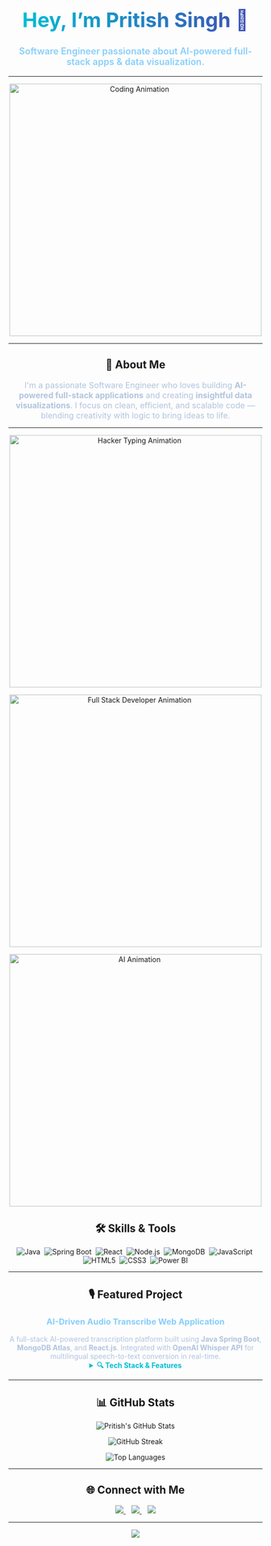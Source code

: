 <!-- 🖤 PRITISH SINGH - DARK THEME GITHUB PROFILE README -->

<h1 align="center" style="font-weight: 700; font-size: 2.5rem;">
  <span style="background: linear-gradient(90deg, #00bcd4, #3f51b5); -webkit-background-clip: text; -webkit-text-fill-color: transparent;">
    Hey, I’m Pritish Singh 👋
  </span>
</h1>

<p align="center" style="font-size: 18px; font-weight: 600; color: #87CEFA;">
  Software Engineer passionate about AI-powered full-stack apps & data visualization.
</p>

---

<!-- 🔥 Coding Animation -->
<p align="center">
  <img src="https://cdn.dribbble.com/users/1059583/screenshots/4171367/coding-freak.gif" width="500px" alt="Coding Animation" />
</p>

---

<h2 align="center">🚀 About Me</h2>

<p align="center" style="max-width: 700px; margin: auto; color: #b0c4de; font-size: 16px;">
  I'm a passionate Software Engineer who loves building <b>AI-powered full-stack applications</b> and creating <b>insightful data visualizations</b>.
  I focus on clean, efficient, and scalable code — blending creativity with logic to bring ideas to life.
</p>

---

<p align="center">
  <img src="https://media.tenor.com/rePDfDWO3XoAAAAd/hacking.gif" width="500" alt="Hacker Typing Animation"/>
</p>
<p align="center">
  <img src="https://raw.githubusercontent.com/Elanza-48/Elanza-48/main/resources/img/coding.gif" width="500" alt="Full Stack Developer Animation"/>
</p>
<p align="center">
  <img src="https://miro.medium.com/v2/resize:fit:1400/1*IRGHmiGsa16stedQvIaZfw.gif" width="500" alt="AI Animation"/>
</p>


<h2 align="center">🛠️ Skills & Tools</h2>

<p align="center">
  <img alt="Java" src="https://img.shields.io/badge/Java-ED8B00?style=for-the-badge&logo=java&logoColor=white" />&nbsp;
  <img alt="Spring Boot" src="https://img.shields.io/badge/SpringBoot-6DB33F?style=for-the-badge&logo=springboot&logoColor=white" />&nbsp;
  <img alt="React" src="https://img.shields.io/badge/React-61DAFB?style=for-the-badge&logo=react&logoColor=black" />&nbsp;
  <img alt="Node.js" src="https://img.shields.io/badge/Node.js-339933?style=for-the-badge&logo=node.js&logoColor=white" />&nbsp;
  <img alt="MongoDB" src="https://img.shields.io/badge/MongoDB-47A248?style=for-the-badge&logo=mongodb&logoColor=white" />&nbsp;
  <img alt="JavaScript" src="https://img.shields.io/badge/JavaScript-F7DF1E?style=for-the-badge&logo=javascript&logoColor=black" />&nbsp;
  <img alt="HTML5" src="https://img.shields.io/badge/HTML5-E34F26?style=for-the-badge&logo=html5&logoColor=white" />&nbsp;
  <img alt="CSS3" src="https://img.shields.io/badge/CSS3-1572B6?style=for-the-badge&logo=css3&logoColor=white" />&nbsp;
  <img alt="Power BI" src="https://img.shields.io/badge/Power_BI-F2C811?style=for-the-badge&logo=microsoft-power-bi&logoColor=black" />
</p>

---

<h2 align="center">🎙️ Featured Project</h2>

<h3 align="center" style="color:#87CEFA;">AI-Driven Audio Transcribe Web Application</h3>

<p align="center" style="max-width: 700px; margin: auto; color: #b0c4de;">
  A full-stack AI-powered transcription platform built using <b>Java Spring Boot</b>, <b>MongoDB Atlas</b>, and <b>React.js</b>.  
  Integrated with <b>OpenAI Whisper API</b> for multilingual speech-to-text conversion in real-time.
</p>

<details>
  <summary align="center" style="cursor: pointer; color: #00bcd4; font-weight: bold;">🔍 Tech Stack & Features</summary>
  <br>
  <ul>
    <li>Backend: Java, Spring Boot, MongoDB</li>
    <li>Frontend: React.js, JavaScript (ES6)</li>
    <li>AI Integration: OpenAI Whisper API</li>
    <li>Security: JWT Authentication</li>
    <li>Features: File upload, real-time transcription, multilingual support</li>
  </ul>
</details>

---

<h2 align="center">📊 GitHub Stats</h2>

<p align="center">
  <img src="https://github-readme-stats.vercel.app/api?username=PritishSingh13&show_icons=true&theme=tokyonight&hide_border=true&count_private=true" alt="Pritish's GitHub Stats" />
</p>

<p align="center">
  <img src="https://github-readme-streak-stats.herokuapp.com/?user=PritishSingh13&theme=tokyonight&hide_border=true" alt="GitHub Streak" />
</p>

<p align="center">
  <img src="https://github-readme-stats.vercel.app/api/top-langs/?username=PritishSingh13&layout=compact&theme=tokyonight&hide_border=true" alt="Top Languages" />
</p>

---

<h2 align="center">🌐 Connect with Me</h2>


<p align="center">
  <a href="https://linkedin.com/in/pritishsg13/" target="_blank">
    <img src="https://img.shields.io/badge/LinkedIn-0A66C2?style=for-the-badge&logo=linkedin&logoColor=white" />
  </a>
  &nbsp;&nbsp;
  <a href="mailto:pritishsg13@gmail.com" target="_blank">
    <img src="https://img.shields.io/badge/Gmail-D14836?style=for-the-badge&logo=gmail&logoColor=white" />
  </a>
  &nbsp;&nbsp;
  <a href="https://github.com/PritishSingh13" target="_blank">
    <img src="https://img.shields.io/badge/GitHub-181717?style=for-the-badge&logo=github&logoColor=white" />
  </a>
</p>

---

<!-- 🌊 Animated Wave Divider -->
<p align="center">
  <img src="https://capsule-render.vercel.app/api?type=waving&color=0:0d47a1,100:000000&height=120&section=footer" />
</p>
